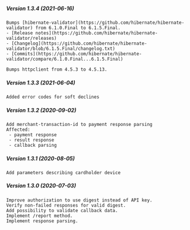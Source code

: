 ##### Version 1.3.4 (2021-06-16)

	Bumps [hibernate-validator](https://github.com/hibernate/hibernate-validator) from 6.1.0.Final to 6.1.5.Final.
	- [Release notes](https://github.com/hibernate/hibernate-validator/releases)
	- [Changelog](https://github.com/hibernate/hibernate-validator/blob/6.1.5.Final/changelog.txt)
	- [Commits](https://github.com/hibernate/hibernate-validator/compare/6.1.0.Final...6.1.5.Final)
	
	Bumps httpclient from 4.5.3 to 4.5.13.

##### Version 1.3.3 (2021-06-04)

	Added error codes for soft declines

##### Version 1.3.2 (2020-09-02)

	Add merchant-transaction-id to payment response parsing
	Affected:
	 - payment response
	 - result response
	 - callback parsing

##### Version 1.3.1 (2020-08-05)

	Add parameters describing cardholder device

##### Version 1.3.0 (2020-07-03)

	Improve authorization to use digest instead of API key.
	Verify non-failed responses for valid digest.
	Add possibility to validate callback data.
	Implement /report method.
	Implement response parsing.
